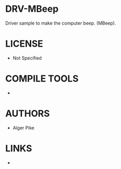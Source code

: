 # DRV-MBeep
Driver sample to make the computer beep. (MBeep). 

LICENSE
===============
* Not Specified

COMPILE TOOLS
===============
* 
 
AUTHORS
===============
* Alger Pike

LINKS
===============
* 


